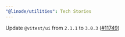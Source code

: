 ```yaml
---
"@linode/utilities": Tech Stories
---
```


Update `@vitest/ui` from `2.1.1` to `3.0.3` ([#11749](https://github.com/linode/manager/pull/11749))
